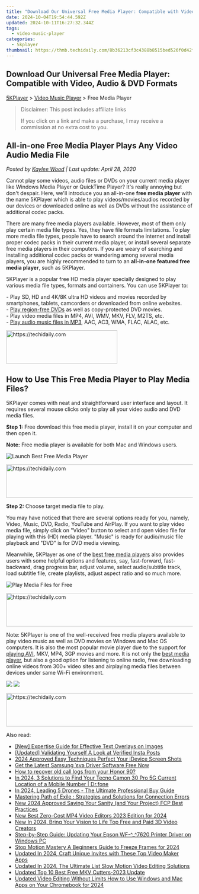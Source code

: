 ```yaml
---
title: "Download Our Universal Free Media Player: Compatible with Video, Audio & DVD Formats"
date: 2024-10-04T19:54:44.592Z
updated: 2024-10-11T16:27:32.344Z
tags:
  - video-music-player
categories:
  - 5kplayer
thumbnail: https://thmb.techidaily.com/8b36213cf3c4388b8515bed526f0d42f540b1ba9bd34731fb80416cf28c2a508.jpg
---
```


## Download Our Universal Free Media Player: Compatible with Video, Audio & DVD Formats

[5KPlayer](https://tools.techidaily.com/5kplayer/products/) \> [Video Music Player](https://tools.techidaily.com/5kplayer/video-music-player/) \> Free Media Player

>  Disclaimer: This post includes affiliate links
>
>  If you click on a link and make a purchase, I may receive a commission at no extra cost to you.
>

## All-in-one Free Media Player Plays Any Video Audio Media File

 _Posted by [Kaylee Wood](https://www.quora.com/profile/Amanda-Hu-21) | Last update: April 28, 2020_

Cannot play some videos, audio files or DVDs on your current media player like Windows Media Player or QuickTime Player? It's really annoying but don't despair. Here, we'll introduce you an all-in-one **free media player** with the name 5KPlayer which is able to play videos/movies/audios recorded by our devices or downloaded online as well as DVDs without the assistance of additional codec packs. 

There are many free media players available. However, most of them only play certain media file types. Yes, they have file formats limitations. To play more media file types, people have to search around the internet and install proper codec packs in their current media player, or install several separate free media players in their computers. If you are weary of searching and installing additional codec packs or wandering among several media players, you are highly recommended to turn to an **all-in-one featured free media player**, such as 5KPlayer.

5KPlayer is a popular free HD media player specially designed to play various media file types, formats and containers. You can use 5KPlayer to:

\- Play SD, HD and 4K/8K ultra HD videos and movies recorded by smartphones, tablets, camcorders or downloaded from online websites.  
 \- [Play region-free DVDs](https://tools.techidaily.com/5kplayer/video-music-player/) as well as copy-protected DVD movies.  
 \- Play video media files in MP4, AVI, WMV, MKV, FLV, M2TS, etc.  
 \- [Play audio music files in MP3](https://tools.techidaily.com/5kplayer/video-music-player/), AAC, AC3, WMA, FLAC, ALAC, etc.

<!-- affiliate ads begin -->
<a href="https://aligracehair.sjv.io/c/5597632/2135355/19272" target="_top" id="2135355">
  <img src="//a.impactradius-go.com/display-ad/19272-2135355" border="0" alt="https://techidaily.com" width="300" height="90"/>
</a>
<img height="0" width="0" src="https://aligracehair.sjv.io/i/5597632/2135355/19272" style="position:absolute;visibility:hidden;" border="0" />
<!-- affiliate ads end -->

## How to Use This Free Media Player to Play Media Files?

5KPlayer comes with neat and straightforward user interface and layout. It requires several mouse clicks only to play all your video audio and DVD media files.

**Step 1:** Free download this free media player, install it on your computer and then open it.

**Note:** Free media player is available for both Mac and Windows users.

![Launch Best Free Media Player](https://www.5kplayer.com/video-music-player/img/youtube-0119-01.png) 

<!-- affiliate ads begin -->
<a href="https://ephamedtechinc.pxf.io/c/5597632/2137213/26400" target="_top" id="2137213">
  <img src="//a.impactradius-go.com/display-ad/26400-2137213" border="0" alt="https://techidaily.com" width="728" height="90"/>
</a>
<img height="0" width="0" src="https://ephamedtechinc.pxf.io/i/5597632/2137213/26400" style="position:absolute;visibility:hidden;" border="0" />
<!-- affiliate ads end -->

**Step 2:** Choose target media file to play.

You may have noticed that there are several options ready for you, namely, Video, Music, DVD, Radio, YouTube and AirPlay. If you want to play video media file, simply click on "Video" button to select and open video file for playing with this (HD) media player. "Music" is ready for audio/music file playback and "DVD" is for DVD media viewing.

Meanwhile, 5KPlayer as one of the [best free media players](https://tools.techidaily.com/5kplayer/video-music-player/) also provides users with some helpful options and features, say, fast-forward, fast-backward, drag progress bar, adjust volume, select audio/subtitle track, load subtitle file, create playlists, adjust aspect ratio and so much more.

![Play Media Files for Free](https://www.5kplayer.com/video-music-player/img/free-4k-video-player-02.jpg) 

<!-- affiliate ads begin -->
<a href="https://unicoeye.pxf.io/c/5597632/2134239/18498" target="_top" id="2134239">
  <img src="//a.impactradius-go.com/display-ad/18498-2134239" border="0" alt="https://techidaily.com" width="721" height="90"/>
</a>
<img height="0" width="0" src="https://unicoeye.pxf.io/i/5597632/2134239/18498" style="position:absolute;visibility:hidden;" border="0" />
<!-- affiliate ads end -->

Note: 5KPlayer is one of the well-received free media players available to play video music as well as DVD movies on Windows and Mac OS computers. It is also the most popular movie player due to the support for [playing AVI](https://tools.techidaily.com/5kplayer/video-music-player/), MKV, MP4, 3GP movies and more. It is not only the [best media player](https://tools.techidaily.com/5kplayer/video-music-player/), but also a good option for listening to online radio, free downloading online videos from 300+ video sites and airplaying media files between devices under same Wi-Fi environment. 

[![](https://www.5kplayer.com/video-music-player/../button/freedownbackwin.png)](https://tools.techidaily.com/5kplayer/products/) [![](https://www.5kplayer.com/video-music-player/../button/freedownbackmac.png)](https://tools.techidaily.com/5kplayer/products/)

<!-- affiliate ads begin -->
<a href="https://ephamedtechinc.pxf.io/c/5597632/2137207/26400" target="_top" id="2137207">
  <img src="//a.impactradius-go.com/display-ad/26400-2137207" border="0" alt="https://techidaily.com" width="728" height="90"/>
</a>
<img height="0" width="0" src="https://ephamedtechinc.pxf.io/i/5597632/2137207/26400" style="position:absolute;visibility:hidden;" border="0" />
<!-- affiliate ads end -->

<ins class="adsbygoogle"
     style="display:block"
     data-ad-format="autorelaxed"
     data-ad-client="ca-pub-7571918770474297"
     data-ad-slot="1223367746"></ins>

<ins class="adsbygoogle"
     style="display:block"
     data-ad-client="ca-pub-7571918770474297"
     data-ad-slot="8358498916"
     data-ad-format="auto"
     data-full-width-responsive="true"></ins>

<span class="atpl-alsoreadstyle">Also read:</span>
<div><ul>
<li><a href="https://some-techniques.techidaily.com/new-expertise-guide-for-effective-text-overlays-on-images/"><u>[New] Expertise Guide for Effective Text Overlays on Images</u></a></li>
<li><a href="https://instagram-video-recordings.techidaily.com/updated-validating-yourself-a-look-at-verified-insta-posts/"><u>[Updated] Validating Yourself A Look at Verified Insta Posts</u></a></li>
<li><a href="https://screen-recording.techidaily.com/2024-approved-easy-techniques-perfect-your-idevice-screen-shots/"><u>2024 Approved Easy Techniques Perfect Your iDevice Screen Shots</u></a></li>
<li><a href="https://driver-download.techidaily.com/get-the-latest-samsung-ve-driver-software-free-now/"><u>Get the Latest Samsung ˈɛvə Driver Software Free Now</u></a></li>
<li><a href="https://blog-min.techidaily.com/how-to-recover-old-call-logs-from-your-honor-90-by-fonelab-android-recover-call-logs/"><u>How to recover old call logs from your Honor 90?</u></a></li>
<li><a href="https://android-location-track.techidaily.com/in-2024-3-solutions-to-find-your-tecno-camon-30-pro-5g-current-location-of-a-mobile-number-drfone-by-drfone-virtual-android/"><u>In 2024, 3 Solutions to Find Your Tecno Camon 30 Pro 5G Current Location of a Mobile Number | Dr.fone</u></a></li>
<li><a href="https://fox-blue.techidaily.com/in-2024-leading-5-drones-the-ultimate-professional-buy-guide/"><u>In 2024, Leading 5 Drones - The Ultimate Professional Buy Guide</u></a></li>
<li><a href="https://win-able.techidaily.com/mastering-path-of-exile-strategies-and-solutions-for-connection-errors/"><u>Mastering Path of Exile : Strategies and Solutions for Connection Errors</u></a></li>
<li><a href="https://video-ai-editor.techidaily.com/new-2024-approved-saving-your-sanity-and-your-project-fcp-best-practices/"><u>New 2024 Approved Saving Your Sanity (and Your Project) FCP Best Practices</u></a></li>
<li><a href="https://video-ai-editor.techidaily.com/new-best-zero-cost-mp4-video-editors-2023-edition-for-2024/"><u>New Best Zero-Cost MP4 Video Editors 2023 Edition for 2024</u></a></li>
<li><a href="https://video-ai-editor.techidaily.com/new-in-2024-bring-your-vision-to-life-top-free-and-paid-3d-video-creators/"><u>New In 2024, Bring Your Vision to Life Top Free and Paid 3D Video Creators</u></a></li>
<li><a href="https://hardware-updates.techidaily.com/step-by-step-guide-updating-your-epson-wf-7620-printer-driver-on-windows-pc/"><u>Step-by-Step Guide: Updating Your Epson WF-^_^7620 Printer Driver on Windows PC</u></a></li>
<li><a href="https://video-ai-editor.techidaily.com/stop-motion-mastery-a-beginners-guide-to-freeze-frames-for-2024/"><u>Stop Motion Mastery A Beginners Guide to Freeze Frames for 2024</u></a></li>
<li><a href="https://video-ai-editor.techidaily.com/updated-in-2024-craft-unique-invites-with-these-top-video-maker-apps/"><u>Updated In 2024, Craft Unique Invites with These Top Video Maker Apps</u></a></li>
<li><a href="https://video-ai-editor.techidaily.com/updated-in-2024-the-ultimate-list-slow-motion-video-editing-solutions/"><u>Updated In 2024, The Ultimate List Slow Motion Video Editing Solutions</u></a></li>
<li><a href="https://video-ai-editor.techidaily.com/updated-top-10-best-free-mkv-cutters-2023-update/"><u>Updated Top 10 Best Free MKV Cutters-2023 Update</u></a></li>
<li><a href="https://video-ai-editor.techidaily.com/updated-video-editing-without-limits-how-to-use-windows-and-mac-apps-on-your-chromebook-for-2024/"><u>Updated Video Editing Without Limits How to Use Windows and Mac Apps on Your Chromebook for 2024</u></a></li>
</ul></div>

